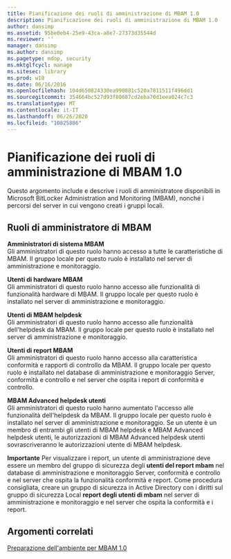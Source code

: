 ```yaml
---
title: Pianificazione dei ruoli di amministrazione di MBAM 1.0
description: Pianificazione dei ruoli di amministrazione di MBAM 1.0
author: dansimp
ms.assetid: 95be0eb4-25e9-43ca-a8e7-27373d35544d
ms.reviewer: ''
manager: dansimp
ms.author: dansimp
ms.pagetype: mdop, security
ms.mktglfcycl: manage
ms.sitesec: library
ms.prod: w10
ms.date: 06/16/2016
ms.openlocfilehash: 104d650824330ea990881c520a7811511f496dd1
ms.sourcegitcommit: 354664bc527d93f80687cd2eba70d1eea024c7c3
ms.translationtype: MT
ms.contentlocale: it-IT
ms.lasthandoff: 06/26/2020
ms.locfileid: "10825886"
---
```

# Pianificazione dei ruoli di amministrazione di MBAM 1.0


Questo argomento include e descrive i ruoli di amministratore disponibili in Microsoft BitLocker Administration and Monitoring (MBAM), nonché i percorsi del server in cui vengono creati i gruppi locali.

## Ruoli di amministratore di MBAM


<a href="" id="---------------mbam-system-administrators"></a> **Amministratori di sistema MBAM**  
Gli amministratori di questo ruolo hanno accesso a tutte le caratteristiche di MBAM. Il gruppo locale per questo ruolo è installato nel server di amministrazione e monitoraggio.

<a href="" id="---------------mbam-hardware-users"></a> **Utenti di hardware MBAM**  
Gli amministratori di questo ruolo hanno accesso alle funzionalità di funzionalità hardware di MBAM. Il gruppo locale per questo ruolo è installato nel server di amministrazione e monitoraggio.

<a href="" id="---------------mbam-helpdesk-users"></a> **Utenti di MBAM helpdesk**  
Gli amministratori di questo ruolo hanno accesso alle funzionalità dell'helpdesk da MBAM. Il gruppo locale per questo ruolo è installato nel server di amministrazione e monitoraggio.

<a href="" id="---------------mbam--report-users"></a> **Utenti di report MBAM**  
Gli amministratori di questo ruolo hanno accesso alla caratteristica conformità e rapporti di controllo da MBAM. Il gruppo locale per questo ruolo è installato nel database di amministrazione e monitoraggio Server, conformità e controllo e nel server che ospita i report di conformità e controllo.

<a href="" id="---------------mbam--advanced-helpdesk-users"></a> **MBAM Advanced helpdesk utenti**  
Gli amministratori di questo ruolo hanno aumentato l'accesso alle funzionalità dell'helpdesk da MBAM. Il gruppo locale per questo ruolo è installato nel server di amministrazione e monitoraggio. Se un utente è un membro di entrambi gli utenti di MBAM helpdesk e MBAM Advanced helpdesk utenti, le autorizzazioni di MBAM Advanced helpdesk utenti sovrascriveranno le autorizzazioni utente di MBAM helpdesk.

**Importante**  Per visualizzare i report, un utente di amministrazione deve essere un membro del gruppo di sicurezza degli **utenti del report mbam** nel database di amministrazione e monitoraggio Server, conformità e controllo e nel server che ospita la funzionalità conformità e report. Come procedura consigliata, creare un gruppo di sicurezza in Active Directory con i diritti sul gruppo di sicurezza Local **report degli utenti di mbam** nel server di amministrazione e monitoraggio e nel server che ospita la conformità e i report.

 

## Argomenti correlati


[Preparazione dell'ambiente per MBAM 1.0](preparing-your-environment-for-mbam-10.md)

 

 






